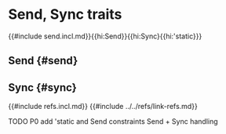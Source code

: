# Send, Sync traits

{{#include send.incl.md}}{{hi:Send}}{{hi:Sync}{{hi:'static}}}

## Send {#send}

## Sync {#sync}

{{#include refs.incl.md}}
{{#include ../../refs/link-refs.md}}

<div class="hidden">
TODO P0 add 'static and Send constraints
Send + Sync handling
</div>
